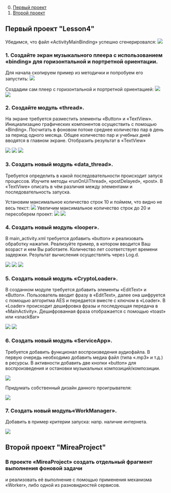 
0. [Первый проект]()
1. [Второй проект]()
## Первый проект "Lesson4"

Убедимся, что файл «ActivityMainBinding» успешно сгенерировался:
![](scr/1.jpg)

### 1. Создайте экран музыкального плеера с использованием «binding» для горизонтальной и портретной ориентации.
Для начала скопируем пример из методички и попробуем его запустить:
![](scr/2.jpg)

Создадим сам плеер с горизонтальной и портретной ориентацией:
![](scr/3.jpg)
![](scr/4.jpg)

### 2. Создайте модуль «thread». 
На экране требуется разместить элементы «Button» и «TextView». Инициализацию графических компонентов осуществить с помощью «Binding».
Посчитать в фоновом потоке среднее количество пар в день за период одного месяца. Общее количество пар и учебных дней вводятся в главном экране.
Отобразить результат в «TextView»

![](scr/5.jpg)
![](scr/6.jpg)
![](scr/7.jpg)

### 3. Создать новый модуль «data_thread».
Требуется определить в какой последовательности происходит запуск процессов. Изучите методы «runOnUiThread», «postDelayed», «post». В «TextViwe» описать в чём различия между элементами и последовательность запуска.

Установим максимальное количество строк 10 и поймем, что видно не весь текст:
![](scr/8.jpg)
Увеличим максимальное количество строк до 20 и пересоберем проект:
![](scr/9.jpg)
![](scr/10.jpg)

### 4. Создать новый модуль «looper».
В main_activity.xml требуется добавить «button» и реализовать обработку нажатия. Реализуйте пример, в котором вводится Ваш возраст и кем Вы работаете. Количество лет соответствует времени задержки. Результат вычисления осуществлять через Log.d.

![](scr/11.jpg)
![](scr/12.jpg)
![](scr/13.jpg)

### 5. Создать новый модуль «CryptoLoader».
В созданном модуле требуется добавить элементы «EditText» и «Button». Пользователь вводит фразу в «EditText», далее она шифруется с помощью алгоритма AES и передается вместе с ключом в «Loader». В «Loader» происходит дешифровка фразы и последующая передача в «MainActivity». Дешифрованная фраза отображается с помощью «toast» или «snackBar»


![](scr/14.jpg)
![](scr/15.jpg)

### 6. Создать новый модуль «ServiceApp».

Требуется добавить функционал воспроизведения аудиофайла. В первую очередь необходимо добавить медиа файл (типа «.mp3» и т.д.) в ресурсы. В активности добавить две кнопки «button» для воспроизведения и остановки музыкальных композиций/композиции.


![](scr/16.jpg)

Придумать собственный дизайн данного проигрывателя:

![](scr/17.jpg)

### 7. Создать новый модуль«WorkManager».
Добавить в пример критерии запуска: напр. наличие интернета.

![](scr/18.jpg)


## Второй проект "MireaProject"
### В проекте «MireaProject» создать отдельный фрагмент выполнения фоновой задачи 
и реализовать её выполнение с помощью применения механизма «Worker», либо одной из разновидностей сервисов. 

